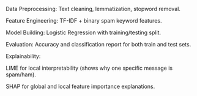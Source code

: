 Data Preprocessing: Text cleaning, lemmatization, stopword removal.

Feature Engineering: TF-IDF + binary spam keyword features.

Model Building: Logistic Regression with training/testing split.

Evaluation: Accuracy and classification report for both train and test sets.

Explainability:

  LIME for local interpretability (shows why one specific message is spam/ham).

  SHAP for global and local feature importance explanations.
